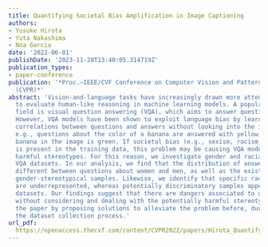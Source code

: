 ```yaml
---
title: Quantifying Societal Bias Amplification in Image Captioning
authors:
- Yusuke Hirota
- Yuta Nakashima
- Noa Garcia
date: '2022-06-01'
publishDate: '2023-11-28T13:40:05.314719Z'
publication_types:
- paper-conference
publication: '*Proc.~IEEE/CVF Conference on Computer Vision and Pattern Recognition
  (CVPR)*'
abstract: 'Vision-and-language tasks have increasingly drawn more attention as a means
  to evaluate human-like reasoning in machine learning models. A popular task in the
  field is visual question answering (VQA), which aims to answer questions about images.
  However, VQA models have been shown to exploit language bias by learning the statistical
  correlations between questions and answers without looking into the image content:
  e.g., questions about the color of a banana are answered with yellow, even if the
  banana in the image is green. If societal bias (e.g., sexism, racism, ableism, etc.)
  is present in the training data, this problem may be causing VQA models to learn
  harmful stereotypes. For this reason, we investigate gender and racial bias in five
  VQA datasets. In our analysis, we find that the distribution of answers is highly
  different between questions about women and men, as well as the existence of detrimental
  gender-stereotypical samples. Likewise, we identify that specific race-related attributes
  are underrepresented, whereas potentially discriminatory samples appear in the analyzed
  datasets. Our findings suggest that there are dangers associated to using VQA datasets
  without considering and dealing with the potentially harmful stereotypes. We conclude
  the paper by proposing solutions to alleviate the problem before, during, and after
  the dataset collection process.'
url_pdf: 
  https://openaccess.thecvf.com/content/CVPR2022/papers/Hirota_Quantifying_Societal_Bias_Amplification_in_Image_Captioning_CVPR_2022_paper.pdf
---
```

